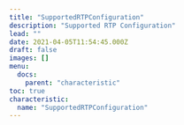 ```yaml
---
title: "SupportedRTPConfiguration"
description: "Supported RTP Configuration"
lead: ""
date: 2021-04-05T11:54:45.000Z
draft: false
images: []
menu:
  docs:
    parent: "characteristic"
toc: true
characteristic:
  name: "SupportedRTPConfiguration"
---
```

